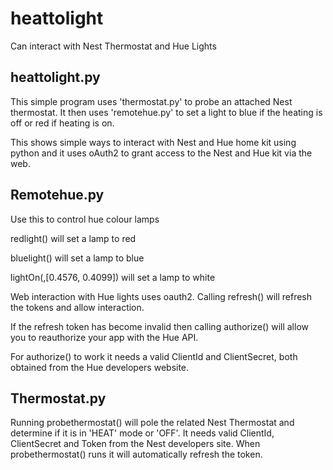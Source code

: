 # heattolight
Can interact with Nest Thermostat and Hue Lights
<h2>heattolight.py</h2>
<p>This simple program uses 'thermostat.py' to probe an attached Nest thermostat. It then uses 'remotehue.py' to set a light to blue if the heating is off or red if heating is on.</p>
<p>This shows simple ways to interact with Nest and Hue home kit using python and it uses oAuth2 to grant access to the Nest and Hue kit via the web.</p>

<h2>Remotehue.py</h2>
<p>Use this to control hue colour lamps</p>
<p>redlight(<lamp_number>) will set a lamp to red</p>
<p>bluelight(<lamp_number>) will set a lamp to blue</p>
<p>lightOn(<lamp_number>,[0.4576, 0.4099]) will set a lamp to white</p>
<p>Web interaction with Hue lights uses oauth2. Calling refresh() will refresh the tokens and allow interaction.
<p>If the refresh token has become invalid then calling authorize() will allow you to reauthorize your app with the Hue API.</p>
<p>For authorize() to work it needs a valid ClientId and ClientSecret, both obtained from the Hue developers website.</p>
<h2>Thermostat.py</h2>
<p>Running probethermostat() will pole the related Nest Thermostat and determine if it is in 'HEAT' mode or 'OFF'. It needs  valid ClientId, ClientSecret and Token from the Nest developers site. When probethermostat() runs it will automatically refresh the token.
